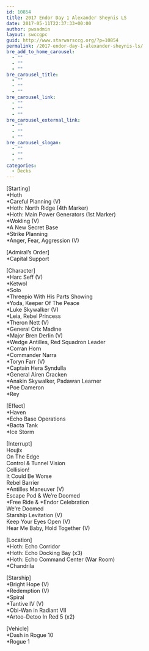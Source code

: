 ```yaml
---
id: 10854
title: 2017 Endor Day 1 Alexander Sheynis LS
date: 2017-05-11T22:37:33+00:00
author: pwsadmin
layout: swccgpc
guid: http://www.starwarsccg.org/?p=10854
permalink: /2017-endor-day-1-alexander-sheynis-ls/
bre_add_to_home_carousel:
  - ""
  - ""
  - ""
bre_carousel_title:
  - ""
  - ""
  - ""
bre_carousel_link:
  - ""
  - ""
  - ""
bre_carousel_external_link:
  - ""
  - ""
  - ""
bre_carousel_slogan:
  - ""
  - ""
  - ""
categories:
  - Decks
---
```

[Starting]  
*Hoth  
*Careful Planning (V)  
*Hoth: North Ridge (4th Marker)  
*Hoth: Main Power Generators (1st Marker)  
*Wokling (V)  
*A New Secret Base  
*Strike Planning  
*Anger, Fear, Aggression (V)

[Admiral&#8217;s Order]  
*Capital Support

[Character]  
*Harc Seff (V)  
*Ketwol  
*Solo  
*Threepio With His Parts Showing  
*Yoda, Keeper Of The Peace  
*Luke Skywalker (V)  
*Leia, Rebel Princess  
*Theron Nett (V)  
*General Crix Madine  
*Major Bren Derlin (V)  
*Wedge Antilles, Red Squadron Leader  
*Corran Horn  
*Commander Narra  
*Toryn Farr (V)  
*Captain Hera Syndulla  
*General Airen Cracken  
*Anakin Skywalker, Padawan Learner  
*Poe Dameron  
*Rey

[Effect]  
*Haven  
*Echo Base Operations  
*Bacta Tank  
*Ice Storm

[Interrupt]  
Houjix  
On The Edge  
Control & Tunnel Vision  
Collision!  
It Could Be Worse  
Rebel Barrier  
*Antilles Maneuver (V)  
Escape Pod & We&#8217;re Doomed  
\*Free Ride & \*Endor Celebration  
We&#8217;re Doomed  
Starship Levitation (V)  
Keep Your Eyes Open (V)  
Hear Me Baby, Hold Together (V)

[Location]  
*Hoth: Echo Corridor  
*Hoth: Echo Docking Bay (x3)  
*Hoth: Echo Command Center (War Room)  
*Chandrila

[Starship]  
*Bright Hope (V)  
*Redemption (V)  
*Spiral  
*Tantive IV (V)  
*Obi-Wan in Radiant VII  
*Artoo-Detoo In Red 5 (x2)

[Vehicle]  
*Dash in Rogue 10  
*Rogue 1
